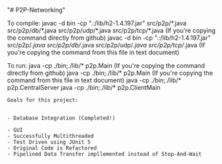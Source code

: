 "# P2P-Networking" 

To compile:
	javac -d bin -cp ".:/lib/h2-1.4.197.jar" src/p2p/\*.java src/p2p/db/\*.java	src/p2p/udp/\*.java src/p2p/tcp/\*.java (If you're copying the command directly from github)
	javac -d bin -cp ".:/lib/h2-1.4.197.jar" src/p2p/*.java src/p2p/db/*.java src/p2p/udp/*.java src/p2p/tcp/*.java	(If you're copying the command from this file in text document)
	
To run:
	java -cp ./bin;./lib/\* p2p.Main (If you're copying the command directly from github)
	java -cp ./bin;./lib/* p2p.Main	(If you're copying the command from this file in text document)
	java -cp ./bin;./lib/* p2p.CentralServer
	java -cp ./bin;./lib/* p2p.ClientMain
	
	Goals for this project:
	
	
	- Database Integration (Completed!)
	
	- GUI
	- Successfully Multithreaded 
	- Test Driven using JUnit 5
	- Original Code is Refactored
	- Pipelined Data Transfer impllemented instead of Stop-And-Wait